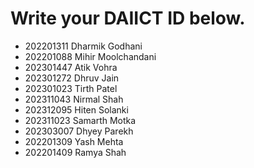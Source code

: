 # Write your DAIICT ID below.
- 202201311 Dharmik Godhani
- 202201088 Mihir Moolchandani
- 202301447 Atik Vohra
- 202301272 Dhruv Jain
- 202301023 Tirth Patel
- 202311043 Nirmal Shah
- 202312095 Hiten Solanki
- 202311023 Samarth Motka
- 202303007 Dhyey Parekh
- 202201309 Yash Mehta
- 202201409 Ramya Shah
